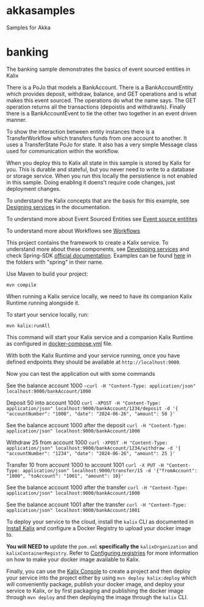 # akkasamples
Samples for Akka

# banking
The banking sample demonstrates the basics of event sourced entities in Kalix

There is a PoJo that models a BankAccount. There is a BankAccountEntity which provides deposit, withdraw, balance, and GET operations and is what makes this event sourced. The operations do what the name says. The GET operation returns all the transactions (depoistis and withdrawls). Finally there is a BankAccountEvent to tie the other two together in an event driven manner.

To show the interaction between entity instances there is a TransferWorkflow which transfers funds from one account to another. It uses a TransferState PoJo for state. It also has a very simple Message class used for communication within the workflow. 

When you deploy this to Kalix all state in this sample is stored by Kalix for you. This is durable and stateful, but you never need to write to a database or storage service. When you run this locally the persistience is not enabled in this sample. Doing enabling it doens't require code changes, just deployment changes. 

To understand the Kalix concepts that are the basis for this example, see [Designing services](https://docs.kalix.io/java/development-process.html) in the documentation. 

To understand more about Event Sourced Entities see [Event source entitites](https://docs.kalix.io/java/event-sourced-entities.html)

To understand more about Workflows see [Workflows](https://docs.kalix.io/java/workflows.html)

This project contains the framework to create a Kalix service. To understand more about these components, see [Developing services](https://docs.kalix.io/services/) and check Spring-SDK [official documentation](https://docs.kalix.io/spring/index.html). Examples can be found [here](https://github.com/lightbend/kalix-jvm-sdk/tree/main/samples) in the folders with "spring" in their name.


Use Maven to build your project:

```shell
mvn compile
```


When running a Kalix service locally, we need to have its companion Kalix Runtime running alongside it.

To start your service locally, run:

```shell
mvn kalix:runAll
```

This command will start your Kalix service and a companion Kalix Runtime as configured in [docker-compose.yml](./docker-compose.yml) file.

With both the Kalix Runtime and your service running, once you have defined endpoints they should be available at `http://localhost:9000`.

Now you can test the application out with some commands

See the balance account 1000
`~curl -H "Content-Type: application/json" localhost:9000/bankAccount/1000`

Deposit 50 into account 1000
`curl -XPOST -H "Content-Type: application/json" localhost:9000/bankAccount/1234/deposit -d '{ "accountNumber": "1000", "date": "2024-06-26", "amount": 50 }'`

See the balance account 1000 after the deposit
`curl -H "Content-Type: application/json" localhost:9000/bankAccount/1000`

Withdraw 25 from account 1000
`curl -XPOST -H "Content-Type: application/json" localhost:9000/bankAccount/1234/withdraw -d '{ "accountNumber": "1234", "date": "2024-06-26", "amount": 25 }'`

Transfer 10 from account 1000 to account 1001
`curl -X PUT -H "Content-Type: application/json" localhost:9000/transfer/15 -d '{"fromAccount": "1000", "toAccount": "1001", "amount": 10}'`

See the balance account 1000 after the transfer
`curl -H "Content-Type: application/json" localhost:9000/bankAccount/1000`

See the balance account 1001 after the transfer
`curl -H "Content-Type: application/json" localhost:9000/bankAccount/1001`

To deploy your service to the cloud, install the `kalix` CLI as documented in
[Install Kalix](https://docs.kalix.io/kalix/install-kalix.html)
and configure a Docker Registry to upload your docker image to.

**You will NEED to** update the `pom.xml` **specifically the** `kalixOrganization` and `kalixContainerRegistry`. Refer to
[Configuring registries](https://docs.kalix.io/projects/container-registries.html)
for more information on how to make your docker image available to Kalix.

Finally, you can use the [Kalix Console](https://console.kalix.io)
to create a project and then deploy your service into the project either by using `mvn deploy kalix:deploy` which
will conveniently package, publish your docker image, and deploy your service to Kalix, or by first packaging and
publishing the docker image through `mvn deploy` and then deploying the image
through the `kalix` CLI.
